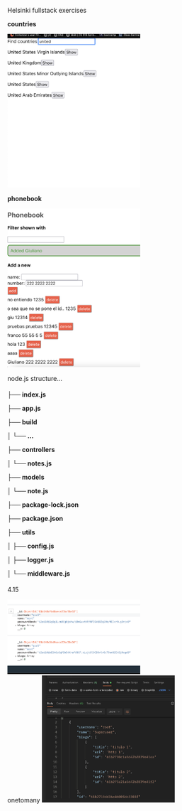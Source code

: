 Helsinki fullstack exercises

<strong>countries</strong>

<img src ="images/countries0.png" width="300">

<strong>phonebook</strong>

<img src ="images/phonebook.png" width="300">

node.js structure...

<h4><p>├── index.js</p>
<p>├── app.js</p>
<p>├── build</p>
<p>│ └── ...</p>
<p>├── controllers</p>
<p>│ └── notes.js</p>
<p>├── models</p>
<p>│ └── note.js</p>
<p>├── package-lock.json</p>
<p>├── package.json</p>
<p>├── utils</p>
<p>│ ├── config.js</p>
<p>│ ├── logger.js</p>
<p>│ └── middleware.js</p></h4>

4.15

<div>
<img src ="images/bcryptjs.png" width="300">
</div>

<div>
onetomany
<img src ="images/postman.png" width="300">
</div>
